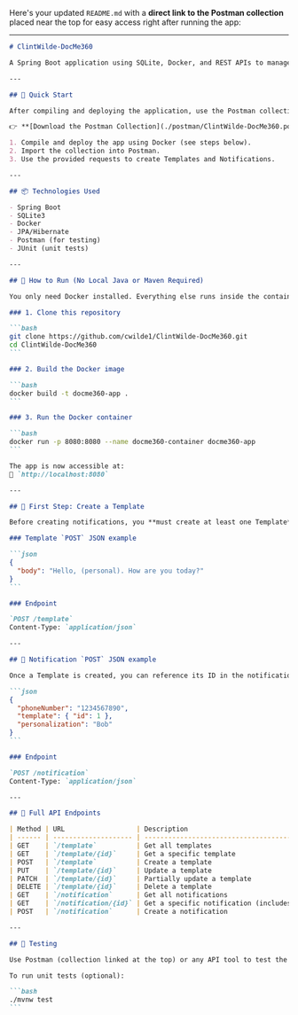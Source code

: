 Here's your updated `README.md` with a **direct link to the Postman collection** placed near the top for easy access right after running the app:

---

````markdown
# ClintWilde-DocMe360

A Spring Boot application using SQLite, Docker, and REST APIs to manage Templates and Notifications.

---

## 🚀 Quick Start

After compiling and deploying the application, use the Postman collection to test API endpoints easily.

👉 **[Download the Postman Collection](./postman/ClintWilde-DocMe360.postman_collection.json)**

1. Compile and deploy the app using Docker (see steps below).
2. Import the collection into Postman.
3. Use the provided requests to create Templates and Notifications.

---

## 📦 Technologies Used

- Spring Boot  
- SQLite3  
- Docker  
- JPA/Hibernate  
- Postman (for testing)  
- JUnit (unit tests)  

---

## 🔧 How to Run (No Local Java or Maven Required)

You only need Docker installed. Everything else runs inside the container.

### 1. Clone this repository

```bash
git clone https://github.com/cwilde1/ClintWilde-DocMe360.git
cd ClintWilde-DocMe360
```

### 2. Build the Docker image

```bash
docker build -t docme360-app .
```

### 3. Run the Docker container

```bash
docker run -p 8080:8080 --name docme360-container docme360-app
```

The app is now accessible at:
📍 `http://localhost:8080`

---

## 📌 First Step: Create a Template

Before creating notifications, you **must create at least one Template**, because Notifications require a valid `template_id`.

### Template `POST` JSON example

```json
{
  "body": "Hello, (personal). How are you today?"
}
```

### Endpoint

`POST /template`  
Content-Type: `application/json`

---

## 🔔 Notification `POST` JSON example

Once a Template is created, you can reference its ID in the notification request:

```json
{
  "phoneNumber": "1234567890",
  "template": { "id": 1 },
  "personalization": "Bob"
}
```

### Endpoint

`POST /notification`  
Content-Type: `application/json`

---

## 🔌 Full API Endpoints

| Method | URL                  | Description                                            |
| ------ | -------------------- | ------------------------------------------------------ |
| GET    | `/template`          | Get all templates                                      |
| GET    | `/template/{id}`     | Get a specific template                                |
| POST   | `/template`          | Create a template                                      |
| PUT    | `/template/{id}`     | Update a template                                      |
| PATCH  | `/template/{id}`     | Partially update a template                            |
| DELETE | `/template/{id}`     | Delete a template                                      |
| GET    | `/notification`      | Get all notifications                                  |
| GET    | `/notification/{id}` | Get a specific notification (includes `content` field) |
| POST   | `/notification`      | Create a notification                                  |

---

## 🧪 Testing

Use Postman (collection linked at the top) or any API tool to test the endpoints.

To run unit tests (optional):

```bash
./mvnw test
```
